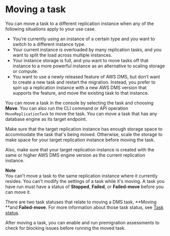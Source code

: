 # Moving a task<a name="CHAP_Tasks.Moving"></a>

You can move a task to a different replication instance when any of the following situations apply to your use case\.
+ You're currently using an instance of a certain type and you want to switch to a different instance type\.
+ Your current instance is overloaded by many replication tasks, and you want to split the load across multiple instances\.
+ Your instance storage is full, and you want to move tasks off that instance to a more powerful instance as an alternative to scaling storage or compute\.
+ You want to use a newly released feature of AWS DMS, but don’t want to create a new task and restart the migration\. Instead, you prefer to spin up a replication instance with a new AWS DMS version that supports the feature, and move the existing task to that instance\.

You can move a task in the console by selecting the task and choosing **Move**\. You can also run the CLI command or API operation `MoveReplicationTask` to move the task\. You can move a task that has any database engine as its target endpoint\.

Make sure that the target replication instance has enough storage space to accommodate the task that's being moved\. Otherwise, scale the storage to make space for your target replication instance before moving the task\.

Also, make sure that your target replication instance is created with the same or higher AWS DMS engine version as the current replication instance\. 

**Note**  
You can't move a task to the same replication instance where it currently resides\.
You can't modify the settings of a task while it's moving\.
A task you have run must have a status of **Stopped**, **Failed**, or **Failed\-move** before you can move it\.

There are two task statuses that relate to moving a DMS task, **Moving **and **Failed\-move**\. For more information about those task status, see [Task status](CHAP_Monitoring.md#CHAP_Tasks.Status)\. 

After moving a task, you can enable and run premigration assessments to check for blocking issues before running the moved task\.